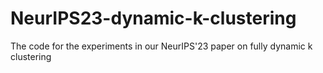 # NeurIPS23-dynamic-k-clustering
The code for the experiments in our NeurIPS'23 paper on fully dynamic k clustering
